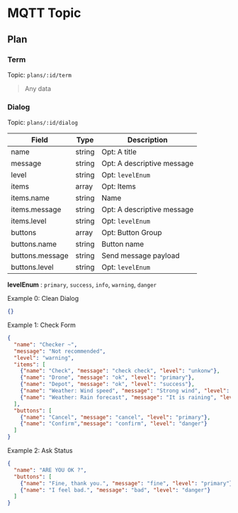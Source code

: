 # MQTT Topic

## Plan

### Term

Topic: `plans/:id/term`

> Any data

### Dialog

Topic: `plans/:id/dialog`

Field           | Type   | Description
--------------- | ------ | -----------
name            | string | Opt: A title
message         | string | Opt: A descriptive message
level           | string | Opt: `levelEnum`
items           | array  | Opt: Items
items.name      | string | Name
items.message   | string | Opt: A descriptive message
items.level     | string | Opt: `levelEnum`
buttons         | array  | Opt: Button Group
buttons.name    | string | Button name
buttons.message | string | Send message payload
buttons.level   | string | Opt: `levelEnum`

**levelEnum** : `primary`, `success`, `info`, `warning`, `danger`

Example 0: Clean Dialog

```json
{}
```

Example 1: Check Form

```json
{
  "name": "Checker ~",
  "message": "Not recommended",
  "level": "warning",
  "items": [
    {"name": "Check", "message": "check check", "level": "unkonw"},
    {"name": "Drone", "message": "ok", "level": "primary"},
    {"name": "Depot", "message": "ok", "level": "success"},
    {"name": "Weather: Wind speed", "message": "Strong wind", "level": "warning"},
    {"name": "Weather: Rain forecast", "message": "It is raining", "level": "danger"}
  ],
  "buttons": [
    {"name": "Cancel", "message": "cancel", "level": "primary"},
    {"name": "Confirm","message": "confirm", "level": "danger"}
  ]
}
```

Example 2: Ask Status

```json
{
  "name": "ARE YOU OK ?",
  "buttons": [
    {"name": "Fine, thank you.", "message": "fine", "level": "primary"},
    {"name": "I feel bad.", "message": "bad", "level": "danger"}
  ]
}
```

